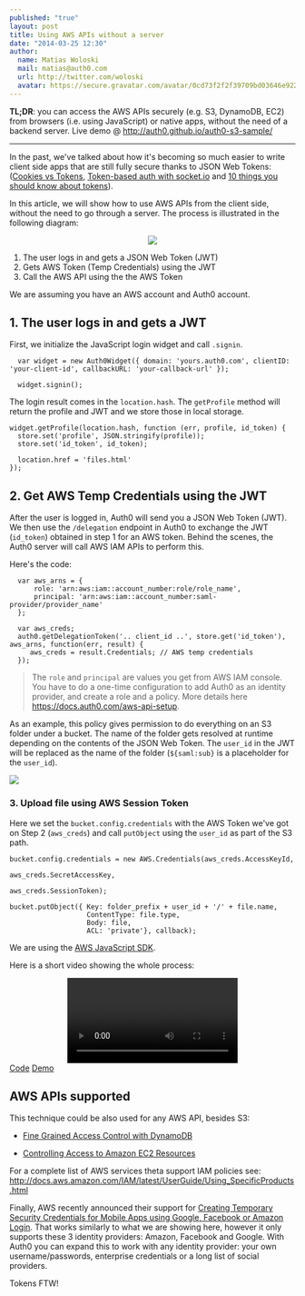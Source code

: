 ```yaml
---
published: "true"
layout: post
title: Using AWS APIs without a server
date: "2014-03-25 12:30"
author:
  name: Matias Woloski
  mail: matias@auth0.com
  url: http://twitter.com/woloski
  avatar: https://secure.gravatar.com/avatar/0cd73f2f2f39709bd03646e9225cc3d3?s=60
---
```


**TL;DR**: you can access the AWS APIs securely (e.g. S3, DynamoDB, EC2) from browsers (i.e. using JavaScript) or native apps, without the need of a backend server. Live demo @ <http://auth0.github.io/auth0-s3-sample/>

---


In the past, we've talked about how it's becoming so much easier to write client side apps that are still fully secure thanks to JSON Web Tokens: ([Cookies vs Tokens](http://blog.auth0.com/2014/01/07/angularjs-authentication-with-cookies-vs-token), [Token-based auth with socket.io](http://blog.auth0.com/2014/01/15/auth-with-socket-io/) and [10 things you should know about tokens](http://blog.auth0.com/2014/01/27/ten-things-you-should-know-about-tokens-and-cookies/)).

<!-- more -->

In this article, we will show how to use AWS APIs from the client side, without the need to go through a server. The process is illustrated in the following diagram:

<div style="text-align: center"><img src="https://docs.google.com/drawings/d/1rSJuRdQFkLcKtz6pqcxwRxfzguj_YQs8TEfoCLSiRlk/pub?w=501&amp;h=568"></div>

1. The user logs in and gets a JSON Web Token (JWT)
2. Gets AWS Token (Temp Credentials) using the JWT
3. Call the AWS API using the the AWS Token

We are assuming you have an AWS account and Auth0 account.

## 1. The user logs in and gets a JWT

First, we initialize the JavaScript login widget and call `.signin`.

      var widget = new Auth0Widget({ domain: 'yours.auth0.com', clientID: 'your-client-id', callbackURL: 'your-callback-url' });

      widget.signin();

The login result comes in the `location.hash`. The `getProfile` method will return the profile and JWT and we store those in local storage.

    widget.getProfile(location.hash, function (err, profile, id_token) {
      store.set('profile', JSON.stringify(profile));
      store.set('id_token', id_token);

      location.href = 'files.html'
    });

## 2. Get AWS Temp Credentials using the JWT

After the user is logged in, Auth0 will send you a JSON Web Token (JWT). We then use the `/delegation` endpoint in Auth0 to exchange the JWT (`id_token`) obtained in step 1 for an AWS token. Behind the scenes, the Auth0 server will call AWS IAM APIs to perform this.

Here's the code:

      var aws_arns = {
          role: 'arn:aws:iam::account_number:role/role_name',
          principal: 'arn:aws:iam::account_number:saml-provider/provider_name'
      };

      var aws_creds;
      auth0.getDelegationToken('.. client_id ..', store.get('id_token'), aws_arns, function(err, result) {
         aws_creds = result.Credentials; // AWS temp credentials
      });


> The `role` and `principal` are values you get from AWS IAM console. You have to do a one-time configuration to add Auth0 as an identity provider, and create a role and a policy. More details here <https://docs.auth0.com/aws-api-setup>.

As an example, this policy gives permission to do everything on an S3 folder under a bucket. The name of the folder gets resolved at runtime depending on the contents of the JSON Web Token. The `user_id` in the JWT will be replaced as the name of the folder (`${saml:sub}` is a placeholder for the `user_id`).

![](https://docs.auth0.comhttps://s3.amazonaws.com/blog.auth0.com/img/aws-api-setup-9.png)

### 3. Upload file using AWS Session Token

Here we set the `bucket.config.credentials` with the AWS Token we've got on Step 2 (`aws_creds`) and call `putObject` using the `user_id` as part of the S3 path.

    bucket.config.credentials = new AWS.Credentials(aws_creds.AccessKeyId,
                                                    aws_creds.SecretAccessKey,
                                                    aws_creds.SessionToken);

    bucket.putObject({ Key: folder_prefix + user_id + '/' + file.name,
                       ContentType: file.type,
                       Body: file,
                       ACL: 'private'}, callback);

We are using the [AWS JavaScript SDK](https://github.com/aws/aws-sdk-js).

Here is a short video showing the whole process:

<div style="text-align: center">
<a href="http://cloudup.com/iC6DMMtQmRE" target="_new">
<video id="awsvideo" loop="">
  <source src="http://i.cloudup.com/transcoded/nPO3q3LWIn.mp4">
  <img src="http://cloudup.com/iC6DMMtQmRE+">
</video>
</a>
</div>

<div class="try-banner try-code" style="margin: 0">
    <a href="https://github.com/auth0/auth0-s3-sample" target="_new" class="btn btn-default btn-lg"><i class=" icon-1392070209-icon-social-github icon"></i>Code</a>
    <a href="http://auth0.github.io/auth0-s3-sample/" target="_new" class="btn btn-default btn-lg"><i class=" icon-budicon-698 icon"></i>Demo</a>
</div>

## AWS APIs supported

This technique could be also used for any AWS API, besides S3:

* [Fine Grained Access Control with DynamoDB](http://docs.aws.amazon.com/amazondynamodb/latest/developerguide/FGAC_DDB.html)

* [Controlling Access to Amazon EC2 Resources](http://docs.aws.amazon.com/AWSEC2/latest/UserGuide/UsingIAM.html)

For a complete list of AWS services theta support IAM policies see: <http://docs.aws.amazon.com/IAM/latest/UserGuide/Using_SpecificProducts.html>

Finally, AWS recently announced their support for [Creating Temporary Security Credentials for Mobile Apps using Google, Facebook or Amazon Login](http://docs.aws.amazon.com/STS/latest/UsingSTS/CreatingWIF.html). That works similarly to what we are showing here, however it only supports these 3 identity providers: Amazon, Facebook and Google. With Auth0 you can expand this to work with  any identity provider: your own username/passwords, enterprise credentials or a long list of social providers.

Tokens FTW!
